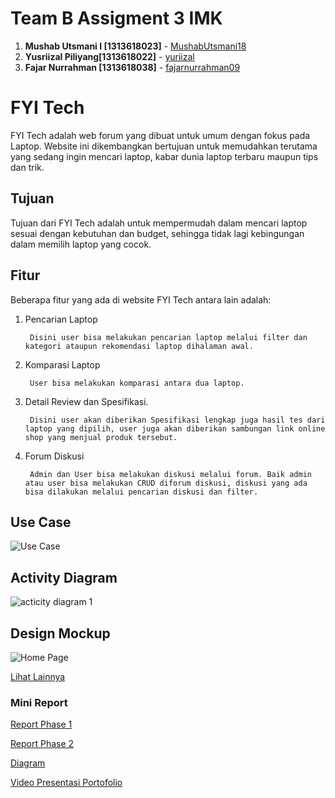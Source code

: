 # Team B Assigment 3 IMK
1. **Mushab Utsmani I [1313618023]** - [MushabUtsmani18](https://github.com/MushabUtsmani18)
2. **Yusriizal Piliyang[1313618022]** - [yuriizal](https://github.com/yusriizal)
3. **Fajar Nurrahman [1313618038]** - [fajarnurrahman09](https://github.com/fajarnurrahman09)

# FYI Tech

FYI Tech adalah web forum yang dibuat untuk umum dengan fokus pada Laptop. Website ini dikembangkan bertujuan untuk memudahkan terutama yang sedang ingin mencari laptop, kabar dunia laptop terbaru maupun tips dan trik.

## Tujuan

Tujuan dari FYI Tech adalah untuk mempermudah dalam mencari laptop sesuai dengan kebutuhan dan budget, sehingga tidak lagi kebingungan dalam memilih laptop yang cocok.

## Fitur

Beberapa fitur yang ada di website FYI Tech antara lain adalah:

1. Pencarian Laptop

        Disini user bisa melakukan pencarian laptop melalui filter dan kategori ataupun rekomendasi laptop dihalaman awal.
    
2. Komparasi Laptop

        User bisa melakukan komparasi antara dua laptop.
        
3. Detail Review dan Spesifikasi.

        Disini user akan diberikan Spesifikasi lengkap juga hasil tes dari laptop yang dipilih, user juga akan diberikan sambungan link online shop yang menjual produk tersebut.

4. Forum Diskusi

        Admin dan User bisa melakukan diskusi melalui forum. Baik admin atau user bisa melakukan CRUD diforum diskusi, diskusi yang ada bisa dilakukan melalui pencarian diskusi dan filter.
    
    
## Use Case

![Use Case](https://user-images.githubusercontent.com/62864891/99627313-a2207900-2a66-11eb-8f50-8a2d058a357e.png)

## Activity Diagram

![acticity diagram 1](https://user-images.githubusercontent.com/62864891/99627340-ae0c3b00-2a66-11eb-98ad-8535e49fe212.png)

## Design Mockup

![Home Page](https://user-images.githubusercontent.com/62864891/99627370-c3816500-2a66-11eb-8add-ef481751b06d.png)

[Lihat Lainnya](https://github.com/mushabui/FYI_Tech/tree/main/Mockup%20Design)

### Mini Report

[Report Phase 1](https://github.com/mushabui/FYI_Tech/tree/main/Report%20Phase%201)

[Report Phase 2](https://github.com/mushabui/FYI_Tech/tree/main/Report%20Phase%202)

[Diagram](https://github.com/mushabui/FYI_Tech/tree/main/Diagram)

[Video Presentasi Portofolio](https://youtu.be/mzzoP064sZM)
